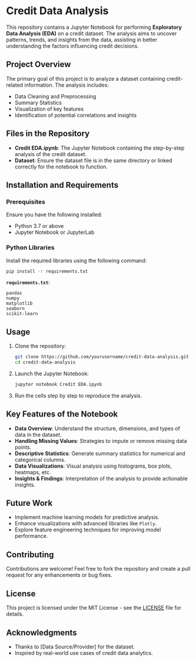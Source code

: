 
# Credit Data Analysis

This repository contains a Jupyter Notebook for performing **Exploratory Data Analysis (EDA)** on a credit dataset. 
The analysis aims to uncover patterns, trends, and insights from the data, assisting in better understanding the factors influencing credit decisions.

## Project Overview

The primary goal of this project is to analyze a dataset containing credit-related information. The analysis includes:

- Data Cleaning and Preprocessing  
- Summary Statistics  
- Visualization of key features  
- Identification of potential correlations and insights  

## Files in the Repository

- **Credit EDA.ipynb**: The Jupyter Notebook containing the step-by-step analysis of the credit dataset.  
- **Dataset**: Ensure the dataset file is in the same directory or linked correctly for the notebook to function.

## Installation and Requirements

### Prerequisites  
Ensure you have the following installed:  
- Python 3.7 or above  
- Jupyter Notebook or JupyterLab  

### Python Libraries  
Install the required libraries using the following command:  
```bash
pip install -r requirements.txt
```

**`requirements.txt`**:
```text
pandas
numpy
matplotlib
seaborn
scikit-learn
```

## Usage

1. Clone the repository:  
   ```bash
   git clone https://github.com/yourusername/credit-data-analysis.git
   cd credit-data-analysis
   ```
2. Launch the Jupyter Notebook:  
   ```bash
   jupyter notebook Credit EDA.ipynb
   ```
3. Run the cells step by step to reproduce the analysis.

## Key Features of the Notebook

- **Data Overview**: Understand the structure, dimensions, and types of data in the dataset.  
- **Handling Missing Values**: Strategies to impute or remove missing data points.  
- **Descriptive Statistics**: Generate summary statistics for numerical and categorical columns.  
- **Data Visualizations**: Visual analysis using histograms, box plots, heatmaps, etc.  
- **Insights & Findings**: Interpretation of the analysis to provide actionable insights.

## Future Work

- Implement machine learning models for predictive analysis.
- Enhance visualizations with advanced libraries like `Plotly`.
- Explore feature engineering techniques for improving model performance.

## Contributing

Contributions are welcome! Feel free to fork the repository and create a pull request for any enhancements or bug fixes.

## License

This project is licensed under the MIT License - see the [LICENSE](LICENSE) file for details.

## Acknowledgments

- Thanks to [Data Source/Provider] for the dataset.
- Inspired by real-world use cases of credit data analytics.
